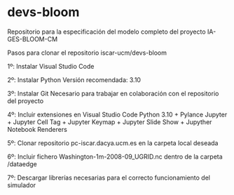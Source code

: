 # devs-bloom
Repositorio para la especificación del modelo completo del proyecto IA-GES-BLOOM-CM

Pasos para clonar el repositorio iscar-ucm/devs-bloom

1º: Instalar Visual Studio Code

2º: Instalar Python 
    Versión recomendada: 3.10

3º: Instalar Git
    Necesario para trabajar en colaboración con el repositorio del proyecto 

4º: Incluir extensiones en Visual Studio Code
    Python 3.10 + Pylance
    Jupyter + Jupyter Cell Tag + Jupyter Keymap + Jupyter Slide Show + Jupyther Notebook Renderers

5º: Clonar repositorio pc-iscar.dacya.ucm.es en la carpeta local deseada

6º: Incluir fichero Washington-1m-2008-09_UGRID.nc dentro de la carpeta /dataedge

7º: Descargar librerías necesarias para el correcto funcionamiento del simulador
    